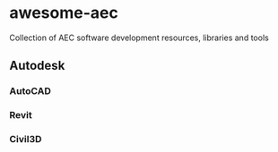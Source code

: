 # awesome-aec
Collection of AEC software development resources, libraries and tools

## Autodesk
### AutoCAD
### Revit
### Civil3D
